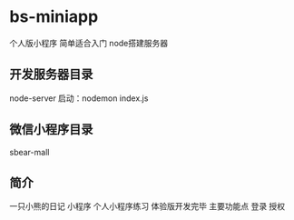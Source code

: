 # bs-miniapp
个人版小程序  简单适合入门
node搭建服务器

## 开发服务器目录
node-server 
启动：nodemon index.js

## 微信小程序目录
sbear-mall

## 简介
一只小熊的日记 小程序
个人小程序练习 体验版开发完毕
主要功能点 登录 授权
